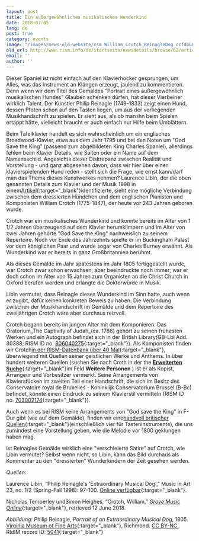 ```yaml
---
layout: post
title: Ein außergewöhnliches musikalisches Wunderkind
date: 2018-07-05
lang: de
post: true
category: events
image: "/images/news-old-website/csm_William_Crotch_ReinagleDog_ccfdbb0668.jpg"
old_url: http://www.rism.info/de/startseite/newsdetails/browse/62/article/64/an-extraordinary-musical-prodigy.html
email: ''
author: ''
---
```



Dieser Spaniel ist nicht einfach auf den Klavierhocker gesprungen, um Alles, was das Instrument an Klängen erzeugt, jaulend zu kommentieren. Denn wenn wir dem Titel des Gemäldes "Portrait eines außergewöhnlich musikalischen Hundes" Glauben schenken dürfen, hat dieser Vierbeiner wirklich Talent. Der Künstler Philip Reinagle (1749-1833) zeigt einen Hund, dessen Pfoten schon auf den Tasten liegen, um aus der vorliegenden Musikhandschrift zu spielen. Er sieht aus, als ob man ihn beim Spielen ertappt hätte, vielleicht braucht er auch einfach nur Hilfe beim Umblättern.

Beim Tafelklavier handelt es sich wahrscheinlich um ein englisches Broadwood-Klavier, etwa aus dem Jahr 1795 und bei den Noten um "God Save the King" (passend zum abgebildeten King Charles Spaniel), allerdings fehlen beim Klavier Details, wie Saiten oder ein Name auf dem Namensschild. Angesichts dieser Diskrepanz zwischen Realität und Vorstellung - und ganz abgesehen davon, dass wir hier über einen klavierspielenden Hund reden - stellt sich die Frage, wie ernst kann/darf man das Thema dieses Kunstwerkes nehmen? Laurence Libin, der die oben genannten Details zum Klavier und der Musik 1998 in einem[Artikel](http://www.jstor.org/stable/41561907){:target="_blank"}identifizierte, sieht eine mögliche Verbindung zwischen dem dressierten Hündchen und dem englischen Pianisten und Komponisten William Crotch (1775-1847), der heute vor 243 Jahren geboren wurde.

Crotch war ein musikalisches Wunderkind und konnte bereits im Alter von 1 1/2 Jahren überzeugend auf dem Klavier herumklimpern und im Alter von zwei Jahren gehörte "God Save the King" nachweislich zu seinem Repertoire. Noch vor Ende des Jahrzehnts spielte er im Buckingham Palast vor dem königlichen Paar und wurde sogar von Charles Burney erwähnt. Als Wunderkind war er bereits in ganz Großbritannien berühmt.

Als dieses Gemälde im Jahr spätestens im Jahr 1805 fertiggestellt wurde, war Crotch zwar schon erwachsen, aber beeindruckte noch immer; war er doch schon im Alter von 15 Jahren zum Organisten an die Christ Church in Oxford berufen worden und erlangte die Doktorwürde in Musik.

Libin vermutet, dass Reinagle dieses Wunderkind im Sinn hatte, auch wenn er zugibt, dafür keinen konkreten Beweis zu haben. Die Verbindung zwischen der Musikhandschrift im Gemälde und dem Repertoire des zweijährigen Crotch wäre aber durchaus reizvoll.

Crotch begann bereits im jungen Alter mit dem Komponieren. Das Oratorium_The Captivity of Judah_(ca. 1786) gehört zu seinen frühesten Werken und ein Autograph befindet sich in der British Library(GB-Lbl Add. 30388; RISM ID no. [806040275](https://opac.rism.info/search?id=806040275&Language=de){:target="_blank"}). Als Komponisten finden wir Crotch[in der RISM-Datenbank über 40 Mal](https://opac.rism.info/search?View=rism&author=William+Crotch&Language=de){:target="_blank"}, überwiegend mit Quellen seiner geistlichen Werke und Anthems. In über hundert weiteren Quellen (suchen Sie nach Croth in der the [**Erweiterten Suche**](https://opac.rism.info/metaopac/start.do?View=rism&SearchType=2&Language=de){:target="_blank"}im Feld **Weitere Personen** ) ist er als Kopist, Arrangeur und Vorbesitzer vermerkt. Seine Arrangements von Klavierstücken im zweiten Teil einer Handschrift, die sich im Besitz des Conservatoire royal de Bruxelles - Koninklijk Conservatorium Brussel (B-Bc) befindet, könnte einen Eindruck zu seinem Klavierstil vermitteln (RISM ID no. [703002174](https://opac.rism.info/search?id=703002174&Language=de){:target="_blank"}).

Auch wenn es bei RISM keine Arrangements von "God save the King" in F-Dur gibt (wie auf dem Gemälde), finden wir eine[handvoll britischer Quellen](https://opac.rism.info/search?View=rism&title=god+save+the+king&siglum=GB-*&Language=de){:target="_blank"}(einschließlich vier für Tasteninstrumente), die uns zumindest eine Vorstellung geben, wie die Melodie vor 1800 geklungen haben mag.

Ist Reinagles Gemälde wirklich eine "verschleierte Satire" auf Crotch, wie Libin vermutet? Selbst wenn nicht, so Libin, kann das Bild durchaus als Kommentar zu den "dressierten" Wunderkindern der Zeit gesehen werden.

_Quellen_:

Laurence Libin, “Philip Reinagle's 'Extraordinary Musical Dog',” Music in Art 23, no. 1/2 (Spring-Fall 1998): 97-100. [Online verfügbar](http://www.jstor.org/stable/41561907){:target="_blank"}.

Nicholas Temperley undSimon Heighes, “Crotch, William,” [_Grove Music Online_](https://doi.org/10.1093/gmo/9781561592630.article.06886){:target="_blank"}, retrieved 12 June 2018.

_Abbildung_: Philip Reinagle, _Portrait of an Extraordinary Musical Dog_, 1805. [Virginia Museum of Fine Arts](https://www.vmfa.museum/piction/6027262-8151754/){:target="_blank"}, Richmond. [CC BY-NC.](https://creativecommons.org/licenses/by-nc/4.0/) RIdIM record ID: [5041](http://db.ridim.org/display.php?ridim_id=5041){:target="_blank"}



<script type="text/javascript">var switchTo5x=true;</script><script type="text/javascript" src="http://w.sharethis.com/button/buttons.js"></script><script type="text/javascript">stLight.options({publisher: "9b601438-1ce1-49d8-bfd7-9cff5df54c17", doNotHash: false, doNotCopy: false, hashAddressBar: false});</script>